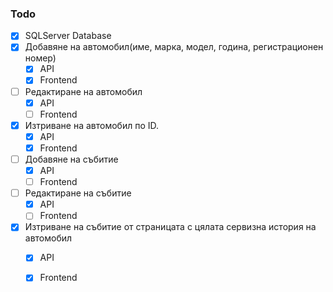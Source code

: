 ### Todo
- [x] SQLServer Database
- [x] Добавяне на автомобил(име, марка, модел, година, регистрационен номер)  
    - [x] API
    - [x] Frontend
- [ ] Редактиране на автомобил  
    - [x] API
    - [ ] Frontend
- [x] Изтриване на автомобил по ID.  
    - [x] API
    - [x] Frontend
- [ ] Добавяне на събитие
    - [x] API
    - [ ] Frontend
- [ ] Редактиране на събитие
    - [x] API
    - [ ] Frontend
- [x] Изтриване на събитие от страницата с цялата сервизна история на автомобил 
    - [x] API
    - [x] Frontend



